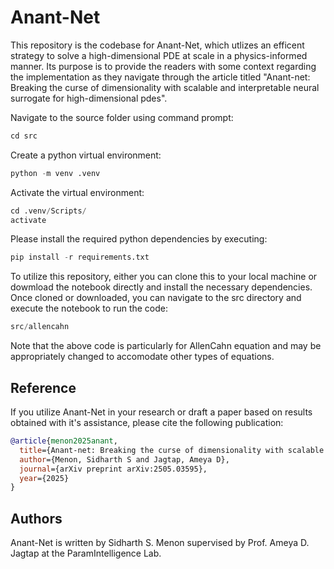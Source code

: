 # Anant-Net

This repository is the codebase for Anant-Net, which utlizes an efficent strategy to solve a high-dimensional PDE at scale in a physics-informed manner. Its purpose is to provide the readers with some context regarding the implementation as they navigate through the article titled "Anant-net: Breaking the curse of dimensionality with scalable and interpretable neural surrogate for high-dimensional pdes".

Navigate to the source folder using command prompt:
```python
cd src
```

Create a python virtual environment:
```python
python -m venv .venv
```

Activate the virtual environment:
```python
cd .venv/Scripts/
activate
```

Please install the required python dependencies by executing:
```python
pip install -r requirements.txt
```

To utilize this repository, either you can clone this to your local machine or dowmload the notebook directly and install the necessary dependencies. Once cloned or downloaded, you can navigate to the src directory and execute the notebook to run the code:

```python
src/allencahn
```

Note that the above code is particularly for AllenCahn equation and may be appropriately changed to accomodate other types of equations.

## Reference

If you utilize Anant-Net in your research or draft a paper based on results obtained with it's assistance, please cite the following publication:

```bibtex
@article{menon2025anant,
  title={Anant-net: Breaking the curse of dimensionality with scalable and interpretable neural surrogate for high-dimensional pdes},
  author={Menon, Sidharth S and Jagtap, Ameya D},
  journal={arXiv preprint arXiv:2505.03595},
  year={2025}
}
```

## Authors
Anant-Net is written by Sidharth S. Menon supervised by Prof. Ameya D. Jagtap at the ParamIntelligence Lab.
